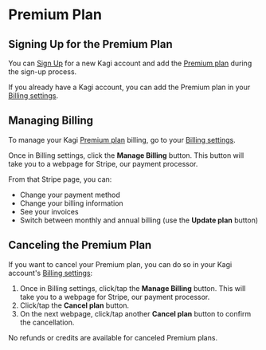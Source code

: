 # Premium Plan

<a name="signing_up"></a>
## Signing Up for the Premium Plan

You can [Sign Up](https://kagi.com/signup) for a new Kagi account and add the [Premium plan](plan-types.md) during the sign-up process.

If you already have a Kagi account, you can add the Premium plan in your [Billing settings](https://kagi.com/settings?p=billing).

<a name="managing_billing"></a>
## Managing Billing

To manage your Kagi [Premium plan](plan-types.md) billing, go to your [Billing settings](https://kagi.com/settings?p=billing).

Once in Billing settings, click the **Manage Billing** button. This button will take you to a webpage for Stripe, our payment processor.

From that Stripe page, you can:

- Change your payment method
- Change your billing information
- See your invoices
- Switch between monthly and annual billing (use the **Update plan** button)

<a name="cancel_premium"></a>
## Canceling the Premium Plan

If you want to cancel your Premium plan, you can do so in your Kagi account's [Billing settings](https://kagi.com/settings?p=billing):

1. Once in Billing settings, click/tap the **Manage Billing** button. This will take you to a webpage for Stripe, our payment processor. 
2. Click/tap the **Cancel plan** button.
3. On the next webpage, click/tap another **Cancel plan** button to confirm the cancellation.

No refunds or credits are available for canceled Premium plans.